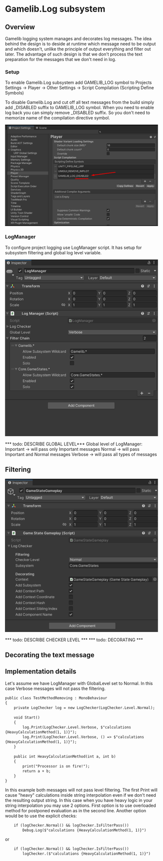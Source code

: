 # Gamelib.Log subsystem

## Overview

Gamelib logging system manages and decorates log messages. The idea behind the design is to deside at runtime which message need to be output and which doesn't, unlike the principle of output everything and filter out later. The advantage of such design is that we don't process the text preparation for the messages that we don't need in log.

### Setup
To enable Gamelib.Log subsystem add GAMELIB_LOG symbol to Projects Settings -> Player -> Other Settings -> Script Compilation (Scripting Define Symbols)

To disable Gamelib.Log and cut off all text messages from the build simply add _DISABLED suffix to GAMELIB_LOG symbol. When you need to enable log back you can simply remove _DISABLED suffix. So you don't need to memorize name of the compilation directive symbol.

![LogEnable](DocImages~/LogEnable.png)

### LogManager
To configure project logging use LogManager script. It has setup for subsystem filtering and global log level variable.

![InspectorLogManager](DocImages~/InspectorLogManager.png)

*** todo: DESCRIBE GLOBAL LEVEL***
Global level of LogManager:
Important -> will pass only Important messages
Normal -> will pass Important and Normal messages
Verbose -> will pass all types of messages



## Filtering
![InspectorLogChecker](DocImages~/InspectorLogChecker.png)

*** todo: DESCRIBE CHECKER LEVEL ***
*** todo: DECORATING ***


## Decorating the text message


## Implementation details


Let's assume we have LogManager with GlobalLevel set to Normal. In this case Verbose messages will not pass the filtering. 

```
public class TestMethodRemoving : MonoBehaviour
{
    private LogChecker log = new LogChecker(LogChecker.Level.Normal);

    void Start()
    {
        log.Print(LogChecker.Level.Verbose, $"calculations {HeavyCalculationMethod(1, 1)}");
        log.Print(LogChecker.Level.Verbose, () => $"calculations {HeavyCalculationMethod(1, 1)}");
    }

    public int HeavyCalculationMethod(int a, int b)
    {
        print("Processor is on fire!");
        return a + b;
    }
}
```
In this example both messages will not pass level filtering. The first Print will cause "heavy" calculations inside string interpolation even if we don't need the resulting output string. In this case when you have heavy logic in your string interpolation you may use 2 options. First option is to use overloaded method for postponed evaluation as in the second line. Another option would be to use the explicit checks:

```
    if (logChecker.Normal() && logChecker.IsFilterPass())
        Debug.Log($"calculations {HeavyCalculationMethod(1, 1)}")
```
or
```
    if (logChecker.Normal() && logChecker.IsFilterPass())
        logChecker.($"calculations {HeavyCalculationMethod(1, 1)}")
```


